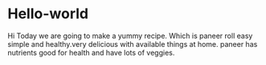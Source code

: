 # Hello-world
Hi Today we are going to make a yummy recipe.
   Which is paneer roll easy simple and healthy.very delicious with available things at home.
      paneer has nutrients good for health and have lots of veggies.
